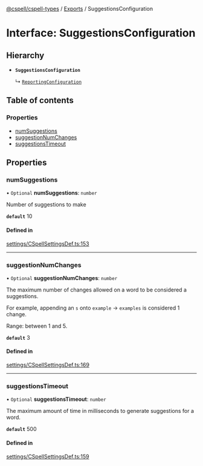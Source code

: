 [@cspell/cspell-types](../README.md) / [Exports](../modules.md) / SuggestionsConfiguration

# Interface: SuggestionsConfiguration

## Hierarchy

- **`SuggestionsConfiguration`**

  ↳ [`ReportingConfiguration`](ReportingConfiguration.md)

## Table of contents

### Properties

- [numSuggestions](SuggestionsConfiguration.md#numsuggestions)
- [suggestionNumChanges](SuggestionsConfiguration.md#suggestionnumchanges)
- [suggestionsTimeout](SuggestionsConfiguration.md#suggestionstimeout)

## Properties

### numSuggestions

• `Optional` **numSuggestions**: `number`

Number of suggestions to make

**`default`** 10

#### Defined in

[settings/CSpellSettingsDef.ts:153](https://github.com/streetsidesoftware/cspell/blob/2bb6c82a/packages/cspell-types/src/settings/CSpellSettingsDef.ts#L153)

___

### suggestionNumChanges

• `Optional` **suggestionNumChanges**: `number`

The maximum number of changes allowed on a word to be considered a suggestions.

For example, appending an `s` onto `example` -> `examples` is considered 1 change.

Range: between 1 and 5.

**`default`** 3

#### Defined in

[settings/CSpellSettingsDef.ts:169](https://github.com/streetsidesoftware/cspell/blob/2bb6c82a/packages/cspell-types/src/settings/CSpellSettingsDef.ts#L169)

___

### suggestionsTimeout

• `Optional` **suggestionsTimeout**: `number`

The maximum amount of time in milliseconds to generate suggestions for a word.

**`default`** 500

#### Defined in

[settings/CSpellSettingsDef.ts:159](https://github.com/streetsidesoftware/cspell/blob/2bb6c82a/packages/cspell-types/src/settings/CSpellSettingsDef.ts#L159)
